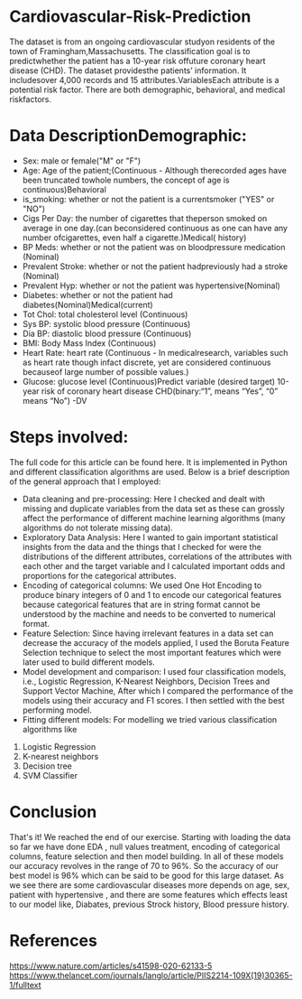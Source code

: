 # Cardiovascular-Risk-Prediction
The dataset is from an ongoing cardiovascular studyon residents of the town of Framingham,Massachusetts. The classification goal is to predictwhether the patient has a 10-year risk offuture coronary heart disease (CHD). The dataset providesthe patients’ information. It includesover 4,000 records and 15 attributes.VariablesEach attribute is a potential risk factor. There are both demographic, behavioral, and medical riskfactors.

# Data DescriptionDemographic:
* Sex: male or female("M" or "F")
* Age: Age of the patient;(Continuous - Although therecorded ages have been truncated towhole numbers, the concept of age is continuous)Behavioral
* is_smoking: whether or not the patient is a currentsmoker ("YES" or "NO")
* Cigs Per Day: the number of cigarettes that theperson smoked on average in one day.(can beconsidered continuous as one can have any number ofcigarettes, even half a cigarette.)Medical( history)
* BP Meds: whether or not the patient was on bloodpressure medication (Nominal)
* Prevalent Stroke: whether or not the patient hadpreviously had a stroke (Nominal)
* Prevalent Hyp: whether or not the patient was hypertensive(Nominal)
* Diabetes: whether or not the patient had diabetes(Nominal)Medical(current)
* Tot Chol: total cholesterol level (Continuous)
* Sys BP: systolic blood pressure (Continuous)
* Dia BP: diastolic blood pressure (Continuous)
* BMI: Body Mass Index (Continuous)
* Heart Rate: heart rate (Continuous - In medicalresearch, variables such as heart rate though infact discrete, yet are considered continuous becauseof large number of possible values.)
* Glucose: glucose level (Continuous)Predict variable (desired target)
10-year risk of coronary heart disease CHD(binary:“1”, means “Yes”, “0” means “No”) -DV

# Steps involved:
The full code for this article can be found here. It is implemented in Python and different classification algorithms are used. Below is a brief description of the general approach that I employed:
* Data cleaning and pre-processing: 
Here I checked and dealt with missing and duplicate variables from the data set as these can grossly affect the performance of different machine learning algorithms (many algorithms do not tolerate missing data).
* Exploratory Data Analysis: 
Here I wanted to gain important statistical insights from the data and the things that I checked for were the distributions of the different attributes, correlations of the attributes with each other and the target variable and I calculated important odds and proportions for the categorical attributes.
* Encoding of categorical columns:
We used One Hot Encoding to produce binary integers of 0 and 1 to encode our categorical features because categorical features that are in string format cannot be understood by the machine and needs to be converted to numerical format.
* Feature Selection:
Since having irrelevant features in a data set can decrease the accuracy of the models applied, I used the Boruta Feature Selection technique to select the most important features which were later used to build different models.
* Model development and comparison:
I used four classification models, i.e., Logistic Regression, K-Nearest Neighbors, Decision Trees and Support Vector Machine, After which I compared the performance of the models using their accuracy and F1 scores. I then settled with the best performing model.
* Fitting different models:
For modelling we tried various classification algorithms like
1. Logistic Regression
2. K-nearest neighbors
3. Decision tree
4. SVM Classifier

# Conclusion
That's it! We reached the end of our exercise. Starting with loading the data so far we have done EDA , null values treatment, encoding of categorical columns, feature selection and then model building. In all of these models our accuracy revolves in the range of 70 to 96%. So the accuracy of our best model is 96% which can be said to be good for this large dataset. As we see there are some cardiovascular diseases more depends on age, sex, patient with hypertensive , and there are some features which effects least to our model like, Diabates, previous Strock history, Blood pressure history.

# References
https://www.nature.com/articles/s41598-020-62133-5
https://www.thelancet.com/journals/langlo/article/PIIS2214-109X(19)30365-1/fulltext
